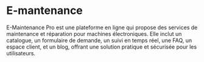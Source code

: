 # E-mantenance
E-Maintenance Pro est une plateforme en ligne qui propose des services de maintenance et réparation pour machines électroniques. Elle inclut un catalogue, un formulaire de demande, un suivi en temps réel, une FAQ, un espace client, et un blog, offrant une solution pratique et sécurisée pour les utilisateurs.
